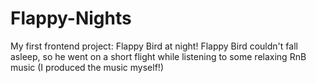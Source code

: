 # Flappy-Nights
My first frontend project: Flappy Bird at night! Flappy Bird couldn't fall asleep, so he went on a short flight while listening to some relaxing RnB music (I produced the music myself!) 
